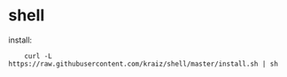 # shell

install:

        curl -L https://raw.githubusercontent.com/kraiz/shell/master/install.sh | sh
